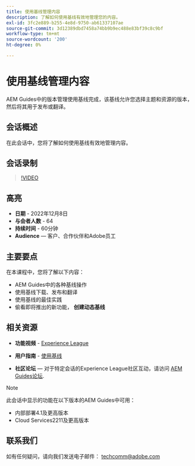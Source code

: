```yaml
---
title: 使用基线管理内容
description: 了解如何使用基线有效地管理您的内容。
exl-id: 3fc2e889-b255-4e8d-9750-ab61337107ae
source-git-commit: 3d12389dbd7458a74bb9b9ec488e83bf39c8c9bf
workflow-type: tm+mt
source-wordcount: '200'
ht-degree: 0%

---
```


# 使用基线管理内容

AEM Guides中的版本管理使用基线完成，该基线允许您选择主题和资源的版本，然后将其用于发布或翻译。

## 会话概述

在此会话中，您将了解如何使用基线有效地管理内容。

## 会话录制

>[!VIDEO](https://video.tv.adobe.com/v/3414172/version-management-release-management-baseline?quality=12&learn=on)

## 高亮

- **日期** - 2022年12月8日
- **与会者人数** - 64
- **持续时间** - 60分钟
- **Audience**  — 客户、合作伙伴和Adobe员工

## 主要要点

在本课程中，您将了解以下内容：
- AEM Guides中的各种基线操作
- 使用基线下载、发布和翻译
- 使用基线的最佳实践
- 偷看即将推出的新功能， **创建动态基线**

## 相关资源

- **功能视频** -  [Experience League](https://experienceleague.adobe.com/docs/experience-manager-guides-learn/videos/advanced-user-guide/overview.html?lang=en)

- **用户指南** - [使用基线](https://help.adobe.com/en_US/xml-documentation-for-adobe-experience-manager/index.html#t=DXML-master-map%2Fgenerate-output-use-baseline-for-publishing.html)

- **社区论坛**  — 对于特定会话的Experience League社区互动，请访问 [AEM Guides论坛](https://experienceleaguecommunities.adobe.com/t5/experience-manager-guides/bd-p/xml-documentation-discussions).

>[!NOTE]
>
>此会话中显示的功能在以下版本的AEM Guides中可用：
> - 内部部署4.1及更高版本
> - Cloud Services2211及更高版本


## 联系我们

如有任何疑问，请向我们发送电子邮件： <techcomm@adobe.com>
